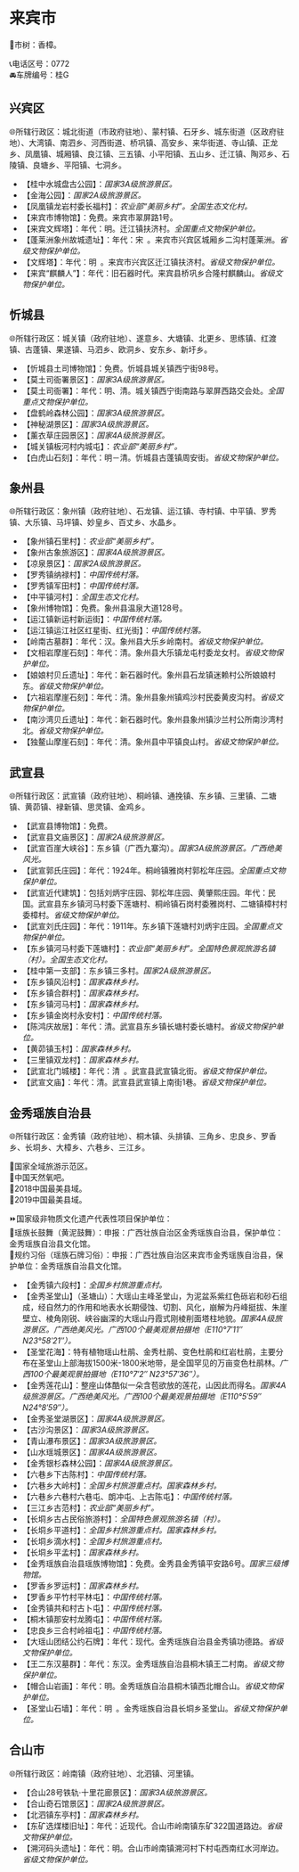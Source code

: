 # 来宾市   
🌳市树：香樟。  
  
📞电话区号：0772  
🚘车牌编号：桂G  

## 兴宾区  
🌐所辖行政区：城北街道（市政府驻地）、蒙村镇、石牙乡、城东街道（区政府驻地）、大湾镇、南泗乡、河西街道、桥巩镇、高安乡、来华街道、寺山镇、正龙乡、凤凰镇、城厢镇、良江镇、三五镇、小平阳镇、五山乡、迁江镇、陶邓乡、石陵镇、良塘乡、平阳镇、七洞乡。     
  
* 【桂中水城盘古公园】：*国家3A级旅游景区。*  
* 【金海公园】：*国家2A级旅游景区。*  
* 【凤凰镇龙岩村委长福村】：*农业部“美丽乡村”。全国生态文化村。*  
* 【来宾市博物馆】：免费。来宾市翠屏路1号。  
* 【来宾文辉塔】：年代：明。迁江镇扶济村。*全国重点文物保护单位。*    
* 【蓬莱洲象州故城遗址】：年代：宋 。来宾市兴宾区城厢乡二沟村蓬莱洲。*省级文物保护单位。*  
* 【文辉塔】：年代：明 。来宾市兴宾区迁江镇扶济村。*省级文物保护单位。*  
* 【来宾“麒麟人”】：年代：旧石器时代。来宾县桥巩乡合隆村麒麟山。*省级文物保护单位。*  

## 忻城县  
🌐所辖行政区：城关镇（政府驻地）、遂意乡、大塘镇、北更乡、思练镇、红渡镇、古蓬镇、果遂镇、马泗乡、欧洞乡、安东乡、新圩乡。     
  
* 【忻城县土司博物馆】：免费。忻城县城关镇西宁街98号。  
* 【莫土司衙署景区】：*国家3A级旅游景区。*  
* 【莫土司衙署】：年代：明、清。城关镇西宁街南路与翠屏西路交会处。*全国重点文物保护单位。*  
* 【盘鹤岭森林公园】：*国家3A级旅游景区。*  
* 【神秘湖景区】：*国家3A级旅游景区。*  
* 【薰衣草庄园景区】：*国家4A级旅游景区。*  
* 【城关镇板河村内城屯】：*农业部“美丽乡村”。*    
* 【白虎山石刻】：年代：明－清。忻城县古蓬镇周安街。*省级文物保护单位。*  

## 象州县  
🌐所辖行政区：象州镇（政府驻地）、石龙镇、运江镇、寺村镇、中平镇、罗秀镇、大乐镇、马坪镇、妙皇乡、百丈乡、水晶乡。     
  
* 【象州镇石里村】：*农业部“美丽乡村”。*  
* 【象州古象旅游区】：*国家4A级旅游景区。*  
* 【凉泉景区】：*国家2A级旅游景区。*  
* 【罗秀镇纳禄村】：*中国传统村落。*  
* 【罗秀镇军田村】：*中国传统村落。*  
* 【中平镇河村】：*全国生态文化村。*  
* 【象州博物馆】：免费。象州县温泉大道128号。  
* 【运江镇新运村新运街】：*中国传统村落。*  
* 【运江镇运江社区红星街、红光街】：*中国传统村落。*    
* 【岭南古墓群】：年代：汉。象州县大乐乡岭南村。*省级文物保护单位。*  
* 【文相岩摩崖石刻】：年代：清。象州县大乐镇龙屯村委龙女村。*省级文物保护单位。*  
* 【娘娘村贝丘遗址】：年代：新石器时代。象州县石龙镇迷赖村公所娘娘村东。*省级文物保护单位。*  
* 【六祖岩摩崖石刻】：年代：清。象州县象州镇鸡沙村民委黄皮沟村。*省级文物保护单位。*  
* 【南沙湾贝丘遗址】：年代：新石器时代。象州县象州镇沙兰村公所南沙湾村北。*省级文物保护单位。*  
* 【独鳌山摩崖石刻】：年代：清。象州县中平镇良山村。*省级文物保护单位。*  

## 武宣县  
🌐所辖行政区：武宣镇（政府驻地）、桐岭镇、通挽镇、东乡镇、三里镇、二塘镇、黄茆镇、䘵新镇、思灵镇、金鸡乡。     
  
* 【武宣县博物馆】：免费。  
* 【武宣县文庙景区】：*国家2A级旅游景区。*  
* 【武宣百崖大峡谷】：东乡镇（广西九寨沟）。*国家3A级旅游景区。广西绝美风光。*  
* 【武宣郭氏庄园】：年代：1924年。桐岭镇雅岗村郭松年庄园。*全国重点文物保护单位。*  
* 【武宣近代建筑】：包括刘炳宇庄园、郭松年庄园、黄肇熙庄园。年代：民国。武宣县东乡镇河马村委下莲塘村、桐岭镇石岗村委雅岗村、二塘镇樟村村委樟村。*省级文物保护单位。*  
* 【武宣刘氏庄园】：年代：1911年。东乡镇下莲塘村刘炳宇庄园。*全国重点文物保护单位。*  
* 【东乡镇河马村委下莲塘村】：*农业部“美丽乡村”。全国特色景观旅游名镇（村）。全国生态文化村。*  
* 【桂中第一支部】：东乡镇三多村。*国家2A级旅游景区。*  
* 【东乡镇风沿村】：*国家森林乡村。*  
* 【东乡镇合群村】：*国家森林乡村。*  
* 【东乡镇河马村】：*国家森林乡村。*  
* 【东乡镇金岗村永安村】：*中国传统村落。*  
* 【陈鸿庆故居】：年代：清。武宣县东乡镇长塘村委长塘村。*省级文物保护单位。*  
* 【黄茆镇玉村】：*国家森林乡村。*  
* 【三里镇双龙村】：*国家森林乡村。*    
* 【武宣北门城楼】：年代：清 。武宣县武宣镇北街。*省级文物保护单位。*  
* 【武宣文庙】：年代：清。武宣县武宣镇上南街1巷。*省级文物保护单位。*  

## 金秀瑶族自治县  
🌐所辖行政区：金秀镇（政府驻地）、桐木镇、头排镇、三角乡、忠良乡、罗香乡、长垌乡、大樟乡、六巷乡、三江乡。     
  
🚩国家全域旅游示范区。  
🚩中国天然氧吧。  
🏅2018中国最美县域。  
🏅2019中国最美县域。  
  
⏩国家级非物质文化遗产代表性项目保护单位：  
🔸瑶族长鼓舞（黄泥鼓舞）：申报：广西壮族自治区金秀瑶族自治县，保护单位：金秀瑶族自治县文化馆。  
🔸规约习俗（瑶族石牌习俗）：申报：广西壮族自治区来宾市金秀瑶族自治县，保护单位：金秀瑶族自治县文化馆。  

* 【金秀镇六段村】：*全国乡村旅游重点村。*  
* 【金秀圣堂山】（圣塘山）：大瑶山主峰圣堂山，为泥盆系紫红色砾岩和砂石组成，经自然力的作用和地表水长期侵蚀、切割、风化，崩解为丹峰挺拔、朱崖壁立、棱角刚锐、峡谷幽深的大瑶山丹霞式刚棱削面塔柱地貌。*国家4A级旅游景区。广西绝美风光。广西100个最美观景拍摄地（E110°7′11″ N23°58′21″）。*  
* 【圣堂花海】：特有植物瑶山杜鹃、金秀杜鹃、变色杜鹃和红岩杜鹃，主要分布在圣堂山上部海拔1500米-1800米地带，是全国罕见的万亩变色杜鹃林。*广西100个最美观景拍摄地（E110°7′2″ N23°57′36″）。*  
* 【金秀莲花山】：整座山体酷似一朵含苞欲放的莲花，山因此而得名。*国家4A级旅游景区。广西绝美风光。广西100个最美观景拍摄地（E110°5′59″ N24°8′59″）。*  
* 【金秀圣堂湖景区】：*国家4A级旅游景区。*  
* 【古沙沟景区】：*国家3A级旅游景区。*  
* 【青山瀑布景区】：*国家3A级旅游景区。*  
* 【山水瑶城景区】：*国家4A级旅游景区。*  
* 【金秀银杉森林公园】：*国家4A级旅游景区。*  
* 【六巷乡下古陈村】：*中国传统村落。*  
* 【六巷乡大岭村】：*全国乡村旅游重点村。国家森林乡村。*  
* 【六巷乡六巷村六巷屯、朗冲屯、上古陈屯】：*中国传统村落。*  
* 【三江乡古范村】：*农业部“美丽乡村”。*  
* 【长垌乡古占民俗旅游村】：*全国特色景观旅游名镇（村）。*  
* 【长垌乡平道村】：*全国乡村旅游重点村。国家森林乡村。*  
* 【长垌乡滴水村】：*全国乡村旅游重点村。*  
* 【长垌乡平孟村】：*国家森林乡村。*  
* 【金秀瑶族自治县瑶族博物馆】：免费。金秀县金秀镇平安路6号。*国家三级博物馆。*  
* 【罗香乡罗运村】：*国家森林乡村。*  
* 【罗香乡平竹村平林屯】：*中国传统村落。*  
* 【金秀镇共和村古卜屯】：*中国传统村落。*  
* 【桐木镇那安村龙腾屯】：*中国传统村落。*  
* 【忠良乡三合村岭祖屯】：*中国传统村落。*    
* 【大瑶山团结公约石牌】：年代：现代。金秀瑶族自治县金秀镇功德路。*省级文物保护单位。*  
* 【王二东汉墓群】：年代：东汉。金秀瑶族自治县桐木镇王二村南。*省级文物保护单位。*  
* 【帽合山岩画】：年代：明。金秀瑶族自治县桐木镇西北帽合山。*省级文物保护单位。*  
* 【圣堂山石墙】：年代：明 。金秀瑶族自治县长垌乡圣堂山。*省级文物保护单位。*  

## 合山市  
🌐所辖行政区：岭南镇（政府驻地）、北泗镇、河里镇。     
  
* 【合山28号铁轨·十里花廊景区】：*国家3A级旅游景区。*  
* 【合山奇石馆景区】：*国家2A级旅游景区。*  
* 【北泗镇东亭村】：*国家森林乡村。*   
* 【东矿选煤楼旧址】：年代：近现代。合山市岭南镇东矿322国道路边。*省级文物保护单位。*  
* 【溯河码头遗址】：年代：明。合山市岭南镇溯河村下村屯西南红水河岸边。*省级文物保护单位。*  